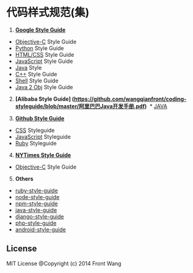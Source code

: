 代码样式规范(集)
=================

1. __[Google Style Guide](http://code.google.com/p/google-styleguide/)__
  * [Objective-C](https://google.github.io/styleguide/objcguide.xml) Style Guide
  * [Python](https://google.github.io/styleguide/pyguide.html) Style Guide
  * [HTML/CSS](https://google.github.io/styleguide/htmlcssguide.html) Style Guide
  * [JavaScript](https://google.github.io/styleguide/jsguide.html) Style Guide
  * [Java](https://google.github.io/styleguide/javaguide.html) Style
  * [C++](https://google.github.io/styleguide/cppguide.html) Style Guide
  * [Shell](https://google.github.io/styleguide/shell.xml) Style Guide
  * [Java 2 Obj](http://code.google.com/p/j2objc/wiki/JavaConversions) Style Guide
  
2. __[Alibaba Style Guide] (https://github.com/wangqianfront/coding-styleguide/blob/master/阿里巴巴Java开发手册.pdf)__
  * [JAVA](https://github.com/wangqianfront/coding-styleguide/blob/master/阿里巴巴Java开发手册.pdf)
  
  
3. __[Github Style Guide](https://github.com/styleguide)__
  * [CSS](https://github.com/styleguide/css) Styleguide
  * [JavaScript](https://github.com/styleguide/javascript) Styleguide
  * [Ruby](https://github.com/styleguide/ruby) Styleguide

4. __[NYTimes Style Guide](http://open.blogs.nytimes.com/2013/08/01/objectively-stylish/?_php=true&_type=blogs&_r=0)__
  * [Objective-C](https://github.com/NYTimes/objective-c-style-guide) Style Guide

5. __Others__
  * [ruby-style-guide](https://github.com/bbatsov/ruby-style-guide)
  * [node-style-guide](https://github.com/cnodejs/nodeclub)
  * [npm-style-guide](https://www.npmjs.org/doc/coding-style.html)
  * [java-style-guide](http://geosoft.no/development/javastyle.html#Layout%20of%20the%20Recommendations)
  * [django-style-guide](https://docs.djangoproject.com/en/dev/internals/contributing/writing-code/coding-style/)
  * [php-style-guide](http://framework.zend.com/manual/1.12/en/coding-standard.coding-style.html)
  * [android-style-guide](https://source.android.com/source/code-style.html)

## License 

MIT License @Copyright (c) 2014 Front Wang
